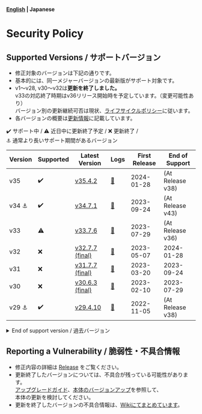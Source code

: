 **[English](https://github.com/cwtickle/danoniplus-docs/wiki/SecurityPolicy) | Japanese** 

# Security Policy

## Supported Versions / サポートバージョン

- 修正対象のバージョンは下記の通りです。
- 基本的には、同一メジャーバージョンの最新版がサポート対象です。
- v1～v28, v30～v32は**更新を終了しました。**  
v33の対応終了時期はv36リリース開始時を予定しています。（変更可能性あり）  
バージョン別の更新継続可否は現状、[ライフサイクルポリシー](https://github.com/cwtickle/danoniplus/wiki/LifecyclePolicy)に従います。
- 各バージョンの概要は[更新情報](https://github.com/cwtickle/danoniplus/wiki/UpdateInfo)に記載しています。

:heavy_check_mark: サポート中 / 
:warning: 近日中に更新終了予定 / 
:x: 更新終了 /   
:anchor: 通常より長いサポート期間があるバージョン

| Version | Supported          | Latest Version | Logs | First Release | End of Support |
| ------- | ------------------ |----------------|------|---------------|----------------|
| v35     | :heavy_check_mark: |[v35.4.2](https://github.com/cwtickle/danoniplus/releases/tag/v35.4.2)          |[:memo:](https://github.com/cwtickle/danoniplus/wiki/Changelog-latest)|2024-01-28|(At Release v38)|
| v34 :anchor:    | :heavy_check_mark: |[v34.7.1](https://github.com/cwtickle/danoniplus/releases/tag/v34.7.1)          |[:memo:](https://github.com/cwtickle/danoniplus/wiki/Changelog-v34)|2023-09-24|(At Release v43)|
| v33     | :warning:          |[v33.7.6](https://github.com/cwtickle/danoniplus/releases/tag/v33.7.6)          |[:memo:](https://github.com/cwtickle/danoniplus/wiki/Changelog-v33)|2023-07-29|(At Release v36)|
| v32     | :x:                |[v32.7.7 (final)](https://github.com/cwtickle/danoniplus/releases/tag/v32.7.7)          |[:memo:](https://github.com/cwtickle/danoniplus/wiki/Changelog-v32)|2023-05-07|2024-01-28|
| v31     | :x:                |[v31.7.7 (final)](https://github.com/cwtickle/danoniplus/releases/tag/v31.7.7)          |[:memo:](https://github.com/cwtickle/danoniplus/wiki/Changelog-v31)|2023-03-20|2023-09-24|
| v30     | :x:                |[v30.6.3 (final)](https://github.com/cwtickle/danoniplus/releases/tag/v30.6.3)          |[:memo:](https://github.com/cwtickle/danoniplus/wiki/Changelog-v30)|2023-02-10|2023-07-29|
| v29 :anchor:    | :heavy_check_mark: |[v29.4.10](https://github.com/cwtickle/danoniplus/releases/tag/v29.4.10)          |[:memo:](https://github.com/cwtickle/danoniplus/wiki/Changelog-v29)|2022-11-05|(At Release v38)|

<details>
<summary>End of support version / 過去バージョン</summary>

| Version | Supported          | Latest Version | Logs | First Release | End of Support |
| ------- | ------------------ |----------------|------|---------------|----------------|
| v28     | :x:                |[v28.6.7 (final)](https://github.com/cwtickle/danoniplus/releases/tag/v28.6.7)          |[:memo:](https://github.com/cwtickle/danoniplus/wiki/Changelog-v28)|2022-08-21|2023-03-20|
| v27     | :x:                |[v27.8.7 (final)](https://github.com/cwtickle/danoniplus/releases/tag/v27.8.7)          |[:memo:](https://github.com/cwtickle/danoniplus/wiki/Changelog-v27)|2022-03-18|2023-02-10|
| v26     | :x:                |[v26.7.6 (final)](https://github.com/cwtickle/danoniplus/releases/tag/v26.7.6)          |[:memo:](https://github.com/cwtickle/danoniplus/wiki/Changelog-v26)|2022-01-30|2022-11-05|
| v25     | :x:                |[v25.5.10 (final)](https://github.com/cwtickle/danoniplus/releases/tag/v25.5.10)          |[:memo:](https://github.com/cwtickle/danoniplus/wiki/Changelog-v25)|2022-01-04|2022-08-21|
| v24 :anchor:    | :x:        |[v24.6.19 (final)](https://github.com/cwtickle/danoniplus/releases/tag/v24.6.19)          |[:memo:](https://github.com/cwtickle/danoniplus/wiki/Changelog-v24)|2021-10-24|2023-07-29|
| v23     | :x:                |[v23.5.6 (final)](https://github.com/cwtickle/danoniplus/releases/tag/v23.5.6)          |[:memo:](https://github.com/cwtickle/danoniplus/wiki/Changelog-v23)|2021-09-04|2022-01-30|
| v22     | :x:                |[v22.5.6 (final)](https://github.com/cwtickle/danoniplus/releases/tag/v22.5.6)          |[:memo:](https://github.com/cwtickle/danoniplus/wiki/Changelog-v22)|2021-04-28|2022-01-04|
| v21     | :x:                |[v21.5.6 (final)](https://github.com/cwtickle/danoniplus/releases/tag/v21.5.6)          |[:memo:](https://github.com/cwtickle/danoniplus/wiki/Changelog-v21)|2021-03-12|2021-10-24|
| v20     | :x:                |[v20.5.4 (final)](https://github.com/cwtickle/danoniplus/releases/tag/v20.5.4)          |[:memo:](https://github.com/cwtickle/danoniplus/wiki/Changelog-v20)|2021-02-12|2021-09-04|
| v19 :anchor:    | :x:        |[v19.5.17 (final)](https://github.com/cwtickle/danoniplus/releases/tag/v19.5.17)          |[:memo:](https://github.com/cwtickle/danoniplus/wiki/Changelog-v19)|2021-01-17|2022-08-21|
| v18     | :x:                |[v18.9.6 (final)](https://github.com/cwtickle/danoniplus/releases/tag/v18.9.6)  |[:memo:](https://github.com/cwtickle/danoniplus/wiki/Changelog-v18)|2020-10-25|2021-03-12|
| v17     | :x:                |[v17.5.9 (final)](https://github.com/cwtickle/danoniplus/releases/tag/v17.5.9)  |[:memo:](https://github.com/cwtickle/danoniplus/wiki/Changelog-v17)|2020-09-27|2021-02-12|
| v16     | :x:                |[v16.4.10 (final)](https://github.com/cwtickle/danoniplus/releases/tag/v16.4.10)|[:memo:](https://github.com/cwtickle/danoniplus/wiki/Changelog-v16)|2020-08-06|2021-01-17|
| v15     | :x:                |[v15.7.5 (final)](https://github.com/cwtickle/danoniplus/releases/tag/v15.7.5)  |[:memo:](https://github.com/cwtickle/danoniplus/wiki/Changelog-v15)|2020-05-13|2020-10-25|
| v14 :anchor:    | :x:        |[v14.5.21 (final)](https://github.com/cwtickle/danoniplus/releases/tag/v14.5.21)|[:memo:](https://github.com/cwtickle/danoniplus/wiki/Changelog-v14)|2020-04-29|2021-09-04|
| v13     | :x:                |[v13.6.8 (final)](https://github.com/cwtickle/danoniplus/releases/tag/v13.6.8)  |[:memo:](https://github.com/cwtickle/danoniplus/wiki/Changelog-v13)|2020-03-29|2020-08-06|
| v12     | :x:                |[v12.3.6 (final)](https://github.com/cwtickle/danoniplus/releases/tag/v12.3.6)  |[:memo:](https://github.com/cwtickle/danoniplus/wiki/Changelog-v12)|2020-02-09|2020-05-13|
| v11     | :x:                |[v11.4.5 (final)](https://github.com/cwtickle/danoniplus/releases/tag/v11.4.5)  |[:memo:](https://github.com/cwtickle/danoniplus/wiki/Changelog-v11)|2019-12-14|2020-04-18|
| v10     | :x:                |[v10.5.5 (final)](https://github.com/cwtickle/danoniplus/releases/tag/v10.5.5)  |[:memo:](https://github.com/cwtickle/danoniplus/wiki/Changelog-v10)|2019-11-04|2020-02-10|
| v9  :anchor:    | :x:        |[v9.4.27 (final)](https://github.com/cwtickle/danoniplus/releases/tag/v9.4.27)  |[:memo:](https://github.com/cwtickle/danoniplus/wiki/Changelog-v9)|2019-10-08|2021-01-17|
| v8      | :x:                |[v8.7.10 (final)](https://github.com/cwtickle/danoniplus/releases/tag/v8.7.10)  |[:memo:](https://github.com/cwtickle/danoniplus/wiki/Changelog-v8)|2019-09-08|2019-12-14|
| v7      | :x:                |[v7.9.13 (final)](https://github.com/cwtickle/danoniplus/releases/tag/v7.9.13)  |[:memo:](https://github.com/cwtickle/danoniplus/wiki/Changelog-v7)|2019-07-08|2019-11-04|
| v6      | :x:                |[v6.6.13 (final)](https://github.com/cwtickle/danoniplus/releases/tag/v6.6.13)  |[:memo:](https://github.com/cwtickle/danoniplus/wiki/Changelog-v6)|2019-06-22|2019-11-04|
| v5      | :x:                |[v5.12.17 (final)](https://github.com/cwtickle/danoniplus/releases/tag/v5.12.17)|[:memo:](https://github.com/cwtickle/danoniplus/wiki/Changelog-v5)|2019-05-16|2019-12-14|
| v4      | :x:                |[v4.10.22 (final)](https://github.com/cwtickle/danoniplus/releases/tag/v4.10.22)|[:memo:](https://github.com/cwtickle/danoniplus/wiki/Changelog-v4)|2019-04-25|2019-10-08|
| v3      | :x:                |[v3.13.9 (final)](https://github.com/cwtickle/danoniplus/releases/tag/v3.13.9)  |[:memo:](https://github.com/cwtickle/danoniplus/wiki/Changelog-v3)|2019-02-25|2019-06-18|
| v2      | :x:                |[v2.9.11 (final)](https://github.com/cwtickle/danoniplus/releases/tag/v2.9.11)  |[:memo:](https://github.com/cwtickle/danoniplus/wiki/Changelog-v2)|2019-01-18|2019-06-18|
| v1      | :x:                |[v1.15.17 (final)](https://github.com/cwtickle/danoniplus/releases/tag/v1.15.17)|[:memo:](https://github.com/cwtickle/danoniplus/wiki/Changelog-v1)|2018-11-25|2019-10-08|

</details>

## Reporting a Vulnerability / 脆弱性・不具合情報

- 修正内容の詳細は [Release](https://github.com/cwtickle/danoniplus/releases) をご覧ください。
- 更新終了したバージョンについては、不具合が残っている可能性があります。  
[アップグレードガイド](https://github.com/cwtickle/danoniplus/wiki/MigrationGuide)、[本体のバージョンアップ](https://github.com/cwtickle/danoniplus/wiki/HowToUpdate)を参照して、  
本体の更新を検討してください。
- 更新を終了したバージョンの不具合情報は、[Wikiにてまとめています](https://github.com/cwtickle/danoniplus/wiki/DeprecatedVersionBugs)。
